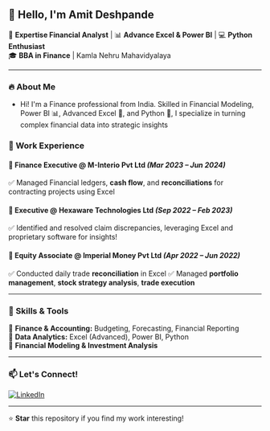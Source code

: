 ## 👋 Hello, I'm Amit Deshpande

🔹 **Expertise Financial Analyst** | 📊 **Advance Excel & Power BI** | 💻 **Python Enthusiast**  
🎓 **BBA in Finance** | Kamla Nehru Mahavidyalaya 

---

### 🔥 About Me

- Hi! I'm a Finance professional from India. Skilled in Financial Modeling, Power BI 📊, Advanced Excel 📑, and Python 🐍, I specialize in turning complex financial data into strategic insights

### 💼 Work Experience

#### **📌 Finance Executive @ M-Interio Pvt Ltd** *(Mar 2023 – Jun 2024)*
✅ Managed Financial ledgers, **cash flow**, and **reconciliations** for contracting projects using Excel  

#### **📌 Executive @ Hexaware Technologies Ltd** *(Sep 2022 – Feb 2023)*
✅ Identified and resolved claim discrepancies, leveraging Excel and proprietary software for insights!
 

#### **📌 Equity Associate @ Imperial Money Pvt Ltd** *(Apr 2022 – Jun 2022)*
✅ Conducted daily trade **reconciliation** in Excel
✅ Managed **portfolio management**, **stock strategy analysis**, **trade execution**

---

### 🚀 Skills & Tools

🔹 **Finance & Accounting:** Budgeting, Forecasting, Financial Reporting  
🔹 **Data Analytics:** Excel (Advanced), Power BI, Python  
🔹 **Financial Modeling & Investment Analysis**  
 

---

### 📫 Let's Connect!
[![LinkedIn](https://img.shields.io/badge/LinkedIn-%230077B5.svg?style=for-the-badge&logo=linkedin&logoColor=white)](https://www.linkedin.com/in/amitdeshpande31/) 

---

⭐ **Star** this repository if you find my work interesting!
